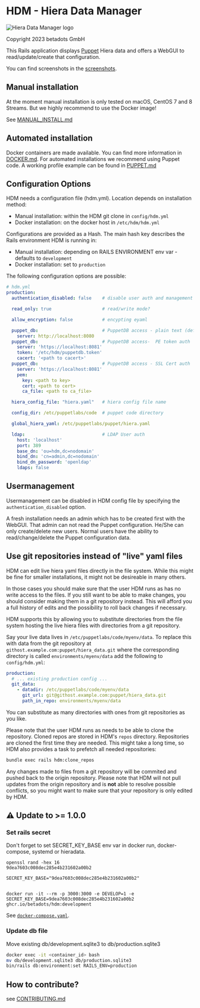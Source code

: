 # HDM - Hiera Data Manager

![Hiera Data Manager logo](/app/assets/images/logo_full.png)

Copyright 2023 betadots GmbH

This Rails application displays [Puppet](https://github.com/puppetlabs/puppet) Hiera data and offers a WebGUI to read/update/create that configuration.

You can find screenshots in the [screenshots](SCREENSHOTS.md).

## Manual installation

At the moment manual installation is only tested on macOS, CentOS 7 and 8 Streams. But we highly recommend to use the Docker image!

See [MANUAL_INSTALL.md](MANUAL_INSTALL.md)

## Automated installation

Docker containers are made available. You can find more information in [DOCKER.md](DOCKER.md).
For automated installations we recommend using Puppet code. A working profile example can be found in [PUPPET.md](PUPPET.md)

## Configuration Options

HDM needs a configuration file (hdm.yml). Location depends on installation method:

- Manual installation: within the HDM git clone in `config/hdm.yml`
- Docker installation: on the docker host in `/etc/hdm/hdm.yml`

Configurations are provided as a Hash. The main hash key describes the Rails environment HDM is running in:

- Manual installation: depending on RAILS ENVIRONMENT env var - defaults to `development`
- Docker installation: set to `production`

The following configuration options are possible:

```yaml
# hdm.yml
production:
  authentication_disabled: false    # disable user auth and management

  read_only: true                   # read/write mode?

  allow_encryption: false           # encypting eyaml

  puppet_db:                        # PuppetDB access - plain text (default)
    server: http://localhost:8080
  puppet_db:                        # PuppetDB access-  PE token auth
    server: 'https://localhost:8081'
    token: '/etc/hdm/puppetdb.token'
    cacert: '<path to cacert>'
  puppet_db:                        # PuppetDB access - SSL Cert auth
    server: 'https://localhost:8081'
    pem:
      key: <path to key>
      cert: <path to cert>
      ca_file: <path to ca_file>

  hiera_config_file: "hiera.yaml"   # hiera config file name

  config_dir: /etc/puppetlabs/code  # puppet code directory

  global_hiera_yaml: /etc/puppetlabs/puppet/hiera.yaml

  ldap:                             # LDAP User auth
    host: 'localhost'
    port: 389
    base_dn: 'ou=hdm,dc=nodomain'
    bind_dn: 'cn=admin,dc=nodomain'
    bind_dn_password: 'openldap'
    ldaps: false
```

## Usermanagement

Usermanagement can be disabled in HDM config file by specifying the `authentication_disabled` option.

A fresh installation needs an admin which has to be created first with the WebGUI. That admin can not read the Puppet configuration. He/She can only create/delete new users. Normal users have the ability to read/change/delete the Puppet configuration data.

## Use git repositories instead of "live" yaml files

HDM can edit live hiera yaml files directly in the file system. While this might
be fine for smaller installations, it might not be desireable in many others.

In those cases you should make sure that the user HDM runs as has no write
access to the files. If you still want to be able to make changes, you should
consider making them in a git repository instead. This will afford you a full
history of edits and the possibility to roll back changes if necessary.

HDM supports this by allowing you to substitute directories from the file system
hosting the live hiera files with directories from a git repository.

Say your live data lives in `/etc/puppetlabs/code/myenv/data`. To replace this
with data from the git repository at `githost.example.com:puppet/hiera_data.git`
where the corresponding directory is called `environments/myenv/data` add the
following to `config/hdm.yml`:

```yaml
production:
  # ... existing production config ...
  git_data:
    - datadir: /etc/puppetlabs/code/myenv/data
      git_url: git@githost.example.com:puppet/hiera_data.git
      path_in_repo: environments/myenv/data
```

You can substitute as many directories with ones from git repositories as you
like.

Please note that the user HDM runs as needs to be able to clone the repository.
Cloned repos are stored in HDM's `repos` directory. Repositories are cloned
the first time they are needed. This might take a long time, so HDM also
provides a task to prefetch all needed repositories:

```sh
bundle exec rails hdm:clone_repos
```

Any changes made to files from a git repository will be commited and pushed back
to the origin repository. Please note that HDM will not pull updates from the
origin repository and is **not** able to resolve possible conflicts, so you might
want to make sure that your repository is only edited by HDM.

## :warning: Update to >= 1.0.0

### Set rails secret

Don't forget to set SECRET_KEY_BASE env var in docker run, docker-compose, systemd or hieradata.

```shell
openssl rand -hex 16
9dea7603c008dec285e4b231602a00b2

SECRET_KEY_BASE="9dea7603c008dec285e4b231602a00b2"


docker run -it --rm -p 3000:3000 -e DEVELOP=1 -e SECRET_KEY_BASE=9dea7603c008dec285e4b231602a00b2 ghcr.io/betadots/hdm:development
```

See [`docker-compose.yaml`](docker-compose.yaml).

### Update db file

Move existing db/development.sqlite3 to db/production.sqlite3

```bash
docker exec -it <container_id> bash
mv db/development.sqlite3 db/production.sqlite3
bin/rails db:environment:set RAILS_ENV=production
```

## How to contribute?

see [CONTRIBUTING.md](CONTRIBUTING.md)
